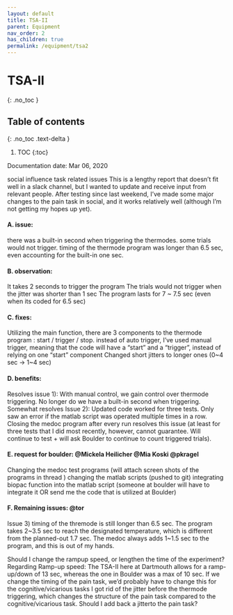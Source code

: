 ```yaml
---
layout: default
title: TSA-II
parent: Equipment
nav_order: 2
has_children: true
permalink: /equipment/tsa2
---
```



# TSA-II
{: .no_toc }

## Table of contents
{: .no_toc .text-delta }

1. TOC
{:toc}


Documentation date: Mar 06, 2020

social influence task related issues
This is a lengthy report that doesn’t fit well in a slack channel, but I wanted to update and receive input from relevant people. After testing since last weekend, I’ve made some major changes to the pain task in social, and it works relatively well (although I’m not getting my hopes up yet).

#### A. issue:
there was a built-in second when triggering the thermodes.
some trials would not trigger.
timing of the thermode program was longer than 6.5 sec, even accounting for the built-in one sec.

#### B. observation:
It takes 2 seconds to trigger the program
The trials would not trigger when the jitter was shorter than 1 sec
The program lasts for 7 ~ 7.5 sec (even when its coded for 6.5 sec)

#### C. fixes:
Utilizing the main function, there are 3 components to the thermode program : start / trigger / stop. instead of auto trigger, I’ve used manual trigger, meaning that the code will have a “start” and a “trigger”, instead of relying on one “start” component
Changed short jitters to longer ones (0~4 sec → 1~4 sec)

#### D. benefits:
Resolves issue 1): With manual control, we gain control over thermode triggering. No longer do we have a built-in second when triggering.
Somewhat resolves Issue 2): Updated code worked for three tests. Only saw an error if the matlab script was operated multiple times in a row. Closing the medoc program after every run resolves this issue (at least for three tests that I did most recently, however, cannot guarantee. Will continue to test + will ask Boulder to continue to count triggered trials).

#### E. request for boulder: @Mickela Heilicher @Mia Koski @pkragel
Changing the medoc test programs (will attach screen shots of the programs in thread )
changing the matlab scripts (pushed to git)
integrating biopac function into the matlab script (someone at boulder will have to integrate it OR send me the code that is utilized at Boulder)

#### F. Remaining issues: @tor
Issue 3) timing of the thremode is still longer than 6.5 sec. The program takes 2~3.5 sec to reach the designated temperature, which is different from the planned-out 1.7 sec. The medoc always adds 1~1.5 sec to the program, and this is out of my hands.

Should I change the rampup speed, or lengthen the time of the experiment?
Regarding Ramp-up speed: The TSA-II here at Dartmouth allows for a ramp-up/down of 13 sec, whereas the one in Boulder was a max of 10 sec.
If we change the timing of the pain task, we’d probably have to change this for the cognitive/vicarious tasks
I got rid of the jitter before the thermode triggering, which changes the structure of the pain task compared to the cognitive/vicarious task. Should I add back a jitterto the pain task?
